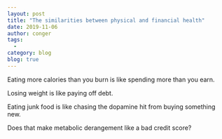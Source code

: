 ```yaml
---
layout: post
title: "The similarities between physical and financial health"
date: 2019-11-06
author: conger
tags:
  - 
category: blog
blog: true
---
```


Eating more calories than you burn is like spending more than you earn.

Losing weight is like paying off debt.

Eating junk food is like chasing the dopamine hit from buying something new.

Does that make metabolic derangement like a bad credit score?